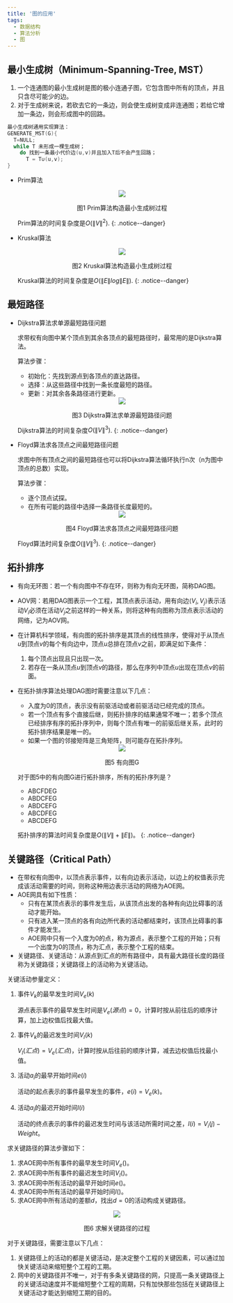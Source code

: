 ```yaml
---
title: '图的应用'
tags:
  - 数据结构
  - 算法分析
  - 图
---
```


## 最小生成树（Minimum-Spanning-Tree, MST）
  1. 一个连通图的最小生成树是图的极小连通子图，它包含图中所有的顶点，并且只含尽可能少的边。
  2. 对于生成树来说，若砍去它的一条边，则会使生成树变成非连通图；若给它增加一条边，则会形成图中的回路。


```c
最小生成树通用实现算法：
GENERATE_MST(G){
  T=NULL;
  while T 未形成一棵生成树；
    do 找到一条最小代价边(u,v)并且加入T后不会产生回路；
      T = T∪(u,v);
}
```

* Prim算法
  <div align='center'>
    <img src="/assets/images/data_structure/graph10.jpg">
    <p>图1 Prim算法构造最小生成树过程</p>
  </div>

  Prim算法的时间复杂度是$O\left ( \left \| V\right \|^{2}\right )$.
  {: .notice--danger}

* Kruskal算法
  <div align='center'>
    <img src="/assets/images/data_structure/graph11.jpg">
    <p>图2 Kruskal算法构造最小生成树过程</p>
  </div>

  Kruskal算法的时间复杂度是$O\left ( \left \| E\right \| log\left \| E\right \|\right )$.
  {: .notice--danger}

## 最短路径
* Dijkstra算法求单源最短路径问题
  
  求带权有向图中某个顶点到其余各顶点的最短路径时，最常用的是Dijkstra算法。

  算法步骤：
  - 初始化：先找到源点到各顶点的直达路径。
  - 选择：从这些路径中找到一条长度最短的路径。
  - 更新：对其余各条路径进行更新。
  
  <div align='center'>
    <img src="/assets/images/data_structure/graph12.jpg">
    <p>图3 Dijkstra算法求单源最短路径问题</p>
  </div>

  Dijkstra算法的时间复杂度$O\left ( \left \| V\right \|^{3}\right )$.
  {: .notice--danger}

* Floyd算法求各顶点之间最短路径问题
  
  求图中所有顶点之间的最短路径也可以将Dijkstra算法循环执行n次（n为图中顶点的总数）实现。

  算法步骤：
  - 逐个顶点试探。
  - 在所有可能的路径中选择一条路径长度最短的。

  <div align='center'>
    <img src="/assets/images/data_structure/graph13.jpg">
    <p>图4 Floyd算法求各顶点之间最短路径问题</p>
  </div>

  Floyd算法时间复杂度$O\left ( \left \| V\right \|^{3}\right )$.
  {: .notice--danger}

## 拓扑排序

- 有向无环图：若一个有向图中不存在环，则称为有向无环图，简称DAG图。
- AOV网：若用DAG图表示一个工程，其顶点表示活动，用有向边$\left \langle V_{i},V_{j}\right \rangle$表示活动$V_{i}$必须在活动$V_{j}$之前这样的一种关系，则将这种有向图称为顶点表示活动的网络，记为AOV网。
- 在计算机科学领域，有向图的拓扑排序是其顶点的线性排序，使得对于从顶点$u$到顶点$v$的每个有向边中，顶点$u$总排在顶点$v$之前，即满足如下条件：  
  1. 每个顶点出现且只出现一次。
  2. 若存在一条从顶点$u$到顶点$v$的路径，那么在序列中顶点$u$出现在顶点$v$的前面。
- 在拓扑排序算法处理DAG图时需要注意以下几点：
  - 入度为0的顶点，表示没有前驱活动或者前驱活动已经完成的顶点。
  - 若一个顶点有多个直接后继，则拓扑排序的结果通常不唯一；若多个顶点已经排序有序的拓扑序列中，则每个顶点有唯一的前驱后继关系，此时的拓扑排序结果是唯一的。
  - 如果一个图的邻接矩阵是三角矩阵，则可能存在拓扑序列。

  <div align='center'>
    <img src="/assets/images/data_structure/graph14.jpg">
    <p>图5 有向图G</p>
  </div>

  对于图5中的有向图G进行拓扑排序，所有的拓扑序列是？

  - ABCFDEG
  - ABDCFEG
  - ABDCEFG
  - ABCDFEG
  - ABCDEFG
  
  拓扑排序的算法时间复杂度是$O\left (\left \| V\right \| +\left \| E\right \| \right )$。
  {: .notice--danger}

## 关键路径（Critical Path）

- 在带权有向图中，以顶点表示事件，以有向边表示活动，以边上的权值表示完成该活动需要的时间，则称这种用边表示活动的网络为AOE网。
- AOE网具有如下性质：
  - 只有在某顶点表示的事件发生后，从该顶点出发的各种有向边比碍事的活动才能开始。
  - 只有进入某一顶点的各有向边所代表的活动都结束时，该顶点比碍事的事件才能发生。
  - AOE网中只有一个入度为0的点，称为源点，表示整个工程的开始；只有一个出度为0的顶点，称为汇点，表示整个工程的结束。
- 关键路径、关键活动：从源点到汇点的所有路径中，具有最大路径长度的路径称为关键路径；关键路径上的活动称为关键活动。

关键活动参量定义：

1. 事件$V_{k}$的最早发生时间$V_{e}\left(k\right)$
   
    源点表示事件的最早发生时间是$V_{e}\left(源点\right)=0$，计算时按从前往后的顺序计算，加上边权值后找最大值。
2. 事件$V_{k}$的最迟发生时间$V_{l}\left(k\right)$
   
   $V_{l}\left(汇点\right)=V_{e}\left(汇点\right)$，计算时按从后往前的顺序计算，减去边权值后找最小值。
3. 活动$a_{i}$的最早开始时间$e\left(i\right)$
   
   活动的起点表示的事件最早发生的事件，$e\left(i\right)=V_{e}\left(k\right)$。
4. 活动$a_{i}$的最迟开始时间$l\left(i\right)$
   
   活动的终点表示的事件的最迟发生时间与该活动所需时间之差，$l\left(i\right)=V_{i}\left(j\right)-Weight$。

求关键路径的算法步骤如下：
1. 求AOE网中所有事件的最早发生时间$V_{e}\left(\right)$。
2. 求AOE网中所有事件的最迟发生时间$V_{l}\left(\right)$。
3. 求AOE网中所有活动的最早开始时间$e\left(\right)$。
4. 求AOE网中所有活动的最早开始时间$l\left(\right)$。
5. 求AOE网中所有活动的差额$d$，找出$d=0$的活动构成关键路径。

  <div align='center'>
    <img src="/assets/images/data_structure/graph15.jpg">
    <p>图6 求解关键路径的过程</p>
  </div>

对于关键路径，需要注意以下几点：

1. 关键路径上的活动的都是关键活动，是决定整个工程的关键因素，可以通过加快关键活动来缩短整个工程的工期。
2. 网中的关键路径并不唯一，对于有多条关键路径的网，只提高一条关键路径上的关键活动速度并不能缩短整个工程的周期，只有加快那些包括在关键路径上关键活动才能达到缩短工期的目的。